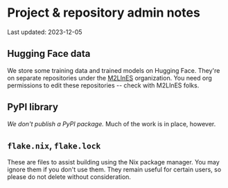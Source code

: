 # Project & repository admin notes
Last updated: 2023-12-05

## Hugging Face data
We store some training data and trained models on Hugging Face. They're on
separate repositories under the [M2LInES](https://huggingface.co/M2LInES)
organization. You need org permissions to edit these repositories -- check with
M2LInES folks.

## PyPI library
*We don't publish a PyPI package.* Much of the work is in place, however.

## `flake.nix`, `flake.lock`
These are files to assist building using the Nix package manager. You may ignore
them if you don't use them. They remain useful for certain users, so please do
not delete without consideration.
